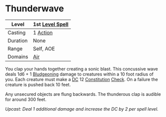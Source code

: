 # Thunderwave

|Level|1st [Level Spell](../../../Spell%20Level.md)|
|-----|---------------|
|Casting|1 [Action](../../../../Game%20Procedures/Action.md)|
|Duration|None|
|Range|Self, AOE|
|Domains|[Air](../../../Spell%20Domains/Air.md)|

You clap your hands together creating a sonic blast. This concussive wave deals 1d6 + 1 [Bludgeoning](../../../../Damage%20Types/Bludgeoning.md) damage to creatures within a 10 foot radius of you. Each creature must make a [DC](../../../../Game%20Procedures/DC.md) 12 [Constitution](../../../../Player%20Characters/Chosen%20Statistics/Constitution.md) [Check](../../../../Game%20Procedures/Check.md). On a failure the creature is pushed back 10 feet.

Any unsecured objects are flung backwards. The thunderous clap is audible for around 300 feet.

*Upcast: Deal 1 additional damage and increase the DC by 2 per spell level.*
